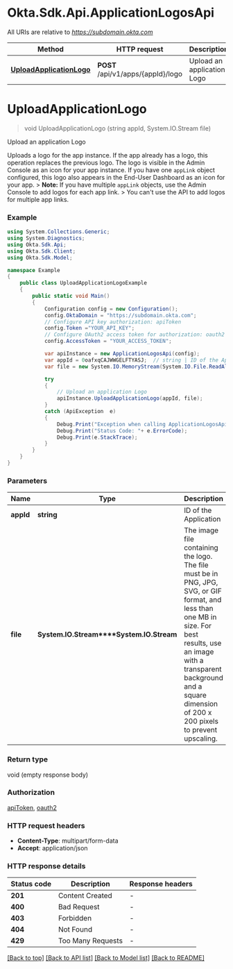 # Okta.Sdk.Api.ApplicationLogosApi

All URIs are relative to *https://subdomain.okta.com*

Method | HTTP request | Description
------------- | ------------- | -------------
[**UploadApplicationLogo**](ApplicationLogosApi.md#uploadapplicationlogo) | **POST** /api/v1/apps/{appId}/logo | Upload an application Logo


<a name="uploadapplicationlogo"></a>
# **UploadApplicationLogo**
> void UploadApplicationLogo (string appId, System.IO.Stream file)

Upload an application Logo

Uploads a logo for the app instance. If the app already has a logo, this operation replaces the previous logo.  The logo is visible in the Admin Console as an icon for your app instance. If you have one `appLink` object configured, this logo also appears in the End-User Dashboard as an icon for your app. > **Note:** If you have multiple `appLink` objects, use the Admin Console to add logos for each app link. > You can't use the API to add logos for multiple app links. 

### Example
```csharp
using System.Collections.Generic;
using System.Diagnostics;
using Okta.Sdk.Api;
using Okta.Sdk.Client;
using Okta.Sdk.Model;

namespace Example
{
    public class UploadApplicationLogoExample
    {
        public static void Main()
        {
            Configuration config = new Configuration();
            config.OktaDomain = "https://subdomain.okta.com";
            // Configure API key authorization: apiToken
            config.Token ="YOUR_API_KEY";
            // Configure OAuth2 access token for authorization: oauth2
            config.AccessToken = "YOUR_ACCESS_TOKEN";

            var apiInstance = new ApplicationLogosApi(config);
            var appId = 0oafxqCAJWWGELFTYASJ;  // string | ID of the Application
            var file = new System.IO.MemoryStream(System.IO.File.ReadAllBytes("/path/to/file.txt"));  // System.IO.Stream | The image file containing the logo.  The file must be in PNG, JPG, SVG, or GIF format, and less than one MB in size. For best results, use an image with a transparent background and a square dimension of 200 x 200 pixels to prevent upscaling. 

            try
            {
                // Upload an application Logo
                apiInstance.UploadApplicationLogo(appId, file);
            }
            catch (ApiException  e)
            {
                Debug.Print("Exception when calling ApplicationLogosApi.UploadApplicationLogo: " + e.Message );
                Debug.Print("Status Code: "+ e.ErrorCode);
                Debug.Print(e.StackTrace);
            }
        }
    }
}
```

### Parameters

Name | Type | Description  | Notes
------------- | ------------- | ------------- | -------------
 **appId** | **string**| ID of the Application | 
 **file** | **System.IO.Stream****System.IO.Stream**| The image file containing the logo.  The file must be in PNG, JPG, SVG, or GIF format, and less than one MB in size. For best results, use an image with a transparent background and a square dimension of 200 x 200 pixels to prevent upscaling.  | 

### Return type

void (empty response body)

### Authorization

[apiToken](../README.md#apiToken), [oauth2](../README.md#oauth2)

### HTTP request headers

 - **Content-Type**: multipart/form-data
 - **Accept**: application/json


### HTTP response details
| Status code | Description | Response headers |
|-------------|-------------|------------------|
| **201** | Content Created |  -  |
| **400** | Bad Request |  -  |
| **403** | Forbidden |  -  |
| **404** | Not Found |  -  |
| **429** | Too Many Requests |  -  |

[[Back to top]](#) [[Back to API list]](../README.md#documentation-for-api-endpoints) [[Back to Model list]](../README.md#documentation-for-models) [[Back to README]](../README.md)

